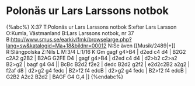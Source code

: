 # Polonäs ur Lars Larssons notbok

{%abc%}
X:37
T:Polonäs ur Lars Larssons notbok
S:efter Lars Larsson
O:Kumla, Västmanland
B:Lars Larssons notbok, nr 37
B:http://www.smus.se/earkiv/fmk/browselarge.php?lang=sw&katalogid=Ma+18&bildnr=00012
N:Se även [[Musik/2489|+]]
R:Slängpolska
Z:Nils L
M:3/4
L:1/16
K:Gm
gagf g4>B4 | d2ed c4 d4 | B2G2 c2A2 g2B2 | B2AG G2FE D4 | 
gagf g4>B4 | d2ed c4 d4 | d2>b2 c2>a2 B2>g2 | bagf g4 G4 || 
BcBc B2d2 f2e2 | dedc B2d2 g2f2 | e2d2c2B2 a2g2 | f2af d8 | 
d2>g2 g4 fedc | B2>f2 f4 edcB | d2>g2 g4 fedc | B2>f2 f4 edcB | 
G2B2 A2c2 B2d2 | BAGF G4 G,4 |] 
{%endabc%}
